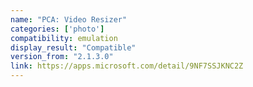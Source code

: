 ```yaml
---
name: "PCA: Video Resizer"
categories: ['photo']
compatibility: emulation
display_result: "Compatible"
version_from: "2.1.3.0"
link: https://apps.microsoft.com/detail/9NF7SSJKNC2Z
---
```

